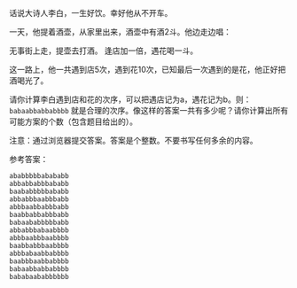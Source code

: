话说大诗人李白，一生好饮。幸好他从不开车。

一天，他提着酒壶，从家里出来，酒壶中有酒2斗。他边走边唱：

无事街上走，提壶去打酒。
逢店加一倍，遇花喝一斗。

这一路上，他一共遇到店5次，遇到花10次，已知最后一次遇到的是花，他正好把酒喝光了。

请你计算李白遇到店和花的次序，可以把遇店记为a，遇花记为b。则：`babaabbabbabbbb` 就是合理的次序。像这样的答案一共有多少呢？请你计算出所有可能方案的个数（包含题目给出的）。

注意：通过浏览器提交答案。答案是个整数。不要书写任何多余的内容。

参考答案：
```$xslt
ababbbbbabababb
abbabbabbbababb
baababbbbbababb
abbabbbaabbbabb
abbbaabbabbbabb
baabbabbabbbabb
babaababbbbbabb
abbabbbabaabbbb
abbbaabbbaabbbb
baabbabbbaabbbb
abbbabaabbabbbb
baabbbaabbabbbb
babaabbabbabbbb
bababaababbbbbb
```